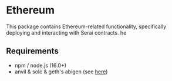 # Ethereum

This package contains Ethereum-related functionality, specifically deploying and interacting with Serai contracts.
he
## Requirements

- npm / node.js (16.0+)
- anvil & solc & geth's abigen (see [here](https://github.com/gakonst/ethers-rs#running-the-tests))